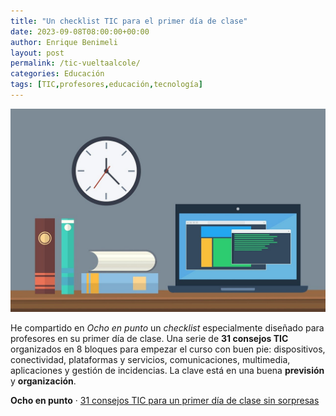 ```yaml
---
title: "Un checklist TIC para el primer día de clase"
date: 2023-09-08T08:00:00+00:00
author: Enrique Benimeli
layout: post
permalink: /tic-vueltaalcole/
categories: Educación
tags: [TIC,profesores,educación,tecnología]
---
```


[![image](assets/images/posts/2023/09/ordenador_libros.jpg)](https://www.ochoenpunto.com/31-consejos-tic-profesores-checklist-primer-dia-clase/)

He compartido en *Ocho en punto* un *checklist* especialmente diseñado para profesores en su primer día de clase. Una serie de **31 consejos TIC** organizados en 8 bloques para empezar el curso con buen pie: dispositivos, conectividad, plataformas y servicios, comunicaciones, multimedia, aplicaciones y gestión de incidencias. La clave está en una buena **previsión** y **organización**.

**Ocho en punto** · [31 consejos TIC para un primer día de clase sin sorpresas
](https://www.ochoenpunto.com/31-consejos-tic-profesores-checklist-primer-dia-clase/)